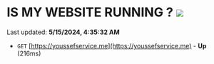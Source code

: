 # IS MY WEBSITE RUNNING ? [![](https://img.shields.io/static/v1?label=Sponsor&message=%E2%9D%A4&logo=GitHub&color=%23fe8e86)](https://github.com/sponsors/<username>)

Last updated: **5/15/2024, 4:35:32 AM**

- `GET` [https://youssefservice.me](https://youssefservice.me) - **Up** (216ms)
